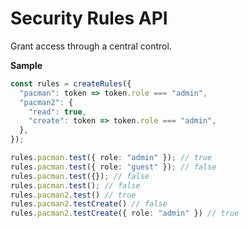 # Security Rules API

Grant access through a central control.

**Sample**

```ts
const rules = createRules({
  "pacman": token => token.role === "admin",
  "pacman2": {
    "read": true,
    "create": token => token.role === "admin",
  },
});

rules.pacman.test({ role: "admin" }); // true
rules.pacman.test({ role: "guest" }); // false
rules.pacman.test({}); // false
rules.pacman.test(); // false
rules.pacman2.test() // true
rules.pacman2.testCreate() // false
rules.pacman2.testCreate({ role: "admin" }) // true
```
